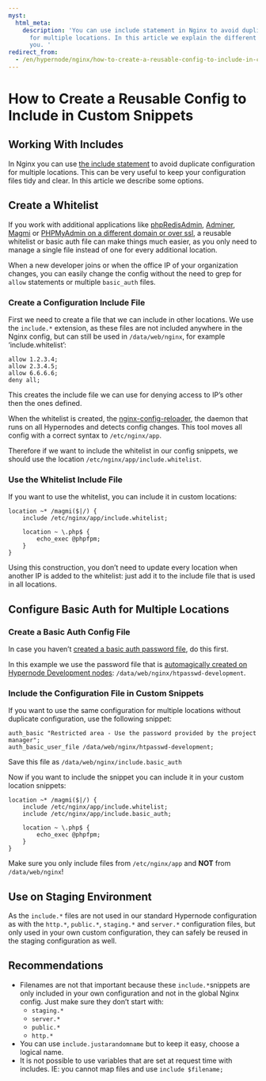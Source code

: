```yaml
---
myst:
  html_meta:
    description: 'You can use include statement in Nginx to avoid duplicate configurations
      for multiple locations. In this article we explain the different options for
      you. '
redirect_from:
  - /en/hypernode/nginx/how-to-create-a-reusable-config-to-include-in-custom-snippets/
---
```


<!-- source: https://support.hypernode.com/en/hypernode/nginx/how-to-create-a-reusable-config-to-include-in-custom-snippets/ -->

# How to Create a Reusable Config to Include in Custom Snippets

## Working With Includes

In Nginx you can use [the include statement](http://nginx.org/en/docs/ngx_core_module.html#include) to avoid duplicate configuration for multiple locations.
This can be very useful to keep your configuration files tidy and clear. In this article we describe some options.

## Create a Whitelist

If you work with additional applications like [phpRedisAdmin](https://support.hypernode.com/knowledgebase/setup-php-redis-admin-manage-redis-caches/), [Adminer](https://support.hypernode.com/knowledgebase/working-adminer-php-hypernode/), [Magmi](https://support.hypernode.com/knowledgebase/unblocking-and-accessing-magmi-for-hypernode/) or [PHPMyAdmin on a different domain or over ssl](https://support.hypernode.com/knowledgebase/use-phpmyadmin/#Hiding_PHPMyAdmin_from_the_world_by_adding_a_whitelist), a reusable whitelist or basic auth file can make things much easier, as you only need to manage a single file instead of one for every additional location.

When a new developer joins or when the office IP of your organization changes, you can easily change the config without the need to grep for `allow` statements or multiple `basic_auth` files.

### Create a Configuration Include File

First we need to create a file that we can include in other locations.
We use the `include.*` extension, as these files are not included anywhere in the Nginx config, but can still be used in `/data/web/nginx`, for example ‘include.whitelist’:

```nginx
allow 1.2.3.4;
allow 2.3.4.5;
allow 6.6.6.6;
deny all;
```

This creates the include file we can use for denying access to IP’s other then the ones defined.

When the whitelist is created, the [nginx-config-reloader](https://github.com/ByteInternet/nginx_config_reloader), the daemon that runs on all Hypernodes and detects config changes. This tool moves all config with a correct syntax to `/etc/nginx/app`.

Therefore if we want to include the whitelist in our config snippets, we should use the location `/etc/nginx/app/include.whitelist`.

### Use the Whitelist Include File

If you want to use the whitelist, you can include it in custom locations:

```nginx
location ~* /magmi($|/) {
    include /etc/nginx/app/include.whitelist;

    location ~ \.php$ {
        echo_exec @phpfpm;
    }
}
```

Using this construction, you don’t need to update every location when another IP is added to the whitelist: just add it to the include file that is used in all locations.

## Configure Basic Auth for Multiple Locations

### Create a Basic Auth Config File

In case you haven’t [created a basic auth password file](https://support.hypernode.com/knowledgebase/protect-a-directory-with-a-password-in-nginx/), do this first.

In this example we use the password file that is [automagically created on Hypernode Development nodes](https://support.hypernode.com/knowledgebase/basic-authentication-on-development-plans/): `/data/web/nginx/htpasswd-development`.

### Include the Configuration File in Custom Snippets

If you want to use the same configuration for multiple locations without duplicate configuration, use the following snippet:

```nginx
auth_basic "Restricted area - Use the password provided by the project manager";
auth_basic_user_file /data/web/nginx/htpasswd-development;
```

Save this file as `/data/web/nginx/include.basic_auth`

Now if you want to include the snippet you can include it in your custom location snippets:

```nginx
location ~* /magmi($|/) {
    include /etc/nginx/app/include.whitelist;
    include /etc/nginx/app/include.basic_auth;

    location ~ \.php$ {
        echo_exec @phpfpm;
    }
}

```

Make sure you only include files from `/etc/nginx/app` and **NOT** from `/data/web/nginx`!

## Use on Staging Environment

As the `include.*` files are not used in our standard Hypernode configuration as with the `http.*`, `public.*`, `staging.*` and `server.*` configuration files, but only used in your own custom configuration, they can safely be reused in the staging configuration as well.

## Recommendations

- Filenames are not that important because these `include.*`snippets are only included in your own configuration and not in the global Nginx config. Just make sure they don’t start with:
  - `staging.*`
  - `server.*`
  - `public.*`
  - `http.*`
- You can use `include.justarandomname` but to keep it easy, choose a logical name.
- It is not possible to use variables that are set at request time with includes. IE: you cannot map files and use `include $filename;`
